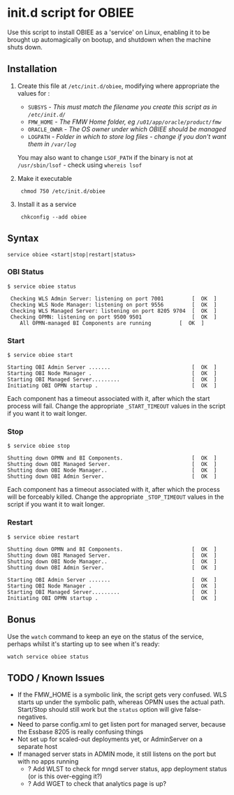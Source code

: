 # init.d script for OBIEE

Use this script to install OBIEE as a 'service' on Linux, enabling it to be brought up automagically on bootup, and shutdown when the machine shuts down.

## Installation

1. Create this file at `/etc/init.d/obiee`, modifying where appropriate the values for : 
	* `SUBSYS` - *This must match the filename you create this script as in `/etc/init.d/`*
	* `FMW_HOME` - *The FMW Home folder, eg `/u01/app/oracle/product/fmw`*
	* `ORACLE_OWNR` - *The OS owner under which OBIEE should be managed*
	* `LOGPATH` - *Folder in which to store log files - change if you don't want them in `/var/log`*

	You may also want to change `LSOF_PATH` if the binary is not at `/usr/sbin/lsof` - check using `whereis lsof`

2. Make it executable

		chmod 750 /etc/init.d/obiee

3. Install it as a service

		chkconfig --add obiee

## Syntax
	service obiee <start|stop|restart|status>

### OBI Status

	$ service obiee status

	 Checking WLS Admin Server: listening on port 7001         [  OK  ]
	 Checking WLS Node Manager: listening on port 9556         [  OK  ]
	 Checking WLS Managed Server: listening on port 8205 9704  [  OK  ]
	 Checking OPMN: listening on port 9500 9501                [  OK  ]
		All OPMN-managed BI Components are running         [  OK  ]

### Start

	$ service obiee start

	Starting OBI Admin Server .......                          [  OK  ]
	Starting OBI Node Manager .                                [  OK  ]
	Starting OBI Managed Server.........                       [  OK  ]
	Initiating OBI OPMN startup .                              [  OK  ]

Each component has a timeout associated with it, after which the start process will fail. Change the appropriate `_START_TIMEOUT` values in the script if you want it to wait longer.

### Stop

	$ service obiee stop

	Shutting down OPMN and BI Components.                      [  OK  ]
	Shutting down OBI Managed Server.                          [  OK  ]
	Shutting down OBI Node Manager..                           [  OK  ]
	Shutting down OBI Admin Server.                            [  OK  ]

Each component has a timeout associated with it, after which the process will be forceably killed. Change the appropriate `_STOP_TIMEOUT` values in the script if you want it to wait longer.

### Restart

	$ service obiee restart

	Shutting down OPMN and BI Components.                      [  OK  ]
	Shutting down OBI Managed Server.                          [  OK  ]
	Shutting down OBI Node Manager..                           [  OK  ]
	Shutting down OBI Admin Server.                            [  OK  ]

	Starting OBI Admin Server .......                          [  OK  ]
	Starting OBI Node Manager .                                [  OK  ]
	Starting OBI Managed Server.........                       [  OK  ]
	Initiating OBI OPMN startup .                              [  OK  ]

## Bonus

Use the `watch` command to keep an eye on the status of the service, perhaps whilst it's starting up to see when it's ready: 

	watch service obiee status


## TODO / Known Issues

* If the FMW_HOME is a symbolic link, the script gets very confused. WLS starts up under the symbolic path, whereas OPMN uses the actual path. Start/Stop should still work but the `status` option will give false-negatives.
* Need to parse config.xml to get listen port for managed server, because the Essbase 8205 is really confusing things
* Not set up for scaled-out deployments yet, or AdminServer on a separate host
* If managed server stats in ADMIN mode, it still listens on the port but with no apps running
	* ? Add WLST to check for mngd server status, app deployment status (or is this over-egging it?)
	* ? Add WGET to check that analytics page is up?
